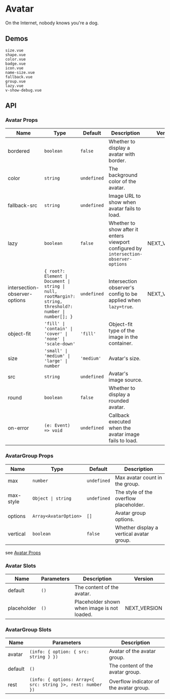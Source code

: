 # Avatar

On the Internet, nobody knows you're a dog.

## Demos

```demo
size.vue
shape.vue
color.vue
badge.vue
icon.vue
name-size.vue
fallback.vue
group.vue
lazy.vue
v-show-debug.vue
```

## API

### Avatar Props

| Name | Type | Default | Description | Version |
| --- | --- | --- | --- | --- |
| bordered | `boolean` | `false` | Whether to display a avatar with border. |  |
| color | `string` | `undefined` | The background color of the avatar. |  |
| fallback-src | `string` | `undefined` | Image URL to show when avatar fails to load. |  |
| lazy | `boolean` | `false` | Whether to show after it enters viewport configured by `intersection-observer-options` | NEXT_VERSION |
| intersection-observer-options | `{ root?: Element \| Document \| string \| null, rootMargin?: string, threshold?: number \| number[]; }` | `undefined` | Intersection observer's config to be applied when `lazy=true`. | NEXT_VERSION |
| object-fit | `'fill' \| 'contain' \| 'cover' \| 'none' \| 'scale-down'` | `'fill'` | Object-fit type of the image in the container. |  |
| size | `'small' \| 'medium' \| 'large' \| number` | `'medium'` | Avatar's size. |
| src | `string` | `undefined` | Avatar's image source. |  |
| round | `boolean` | `false` | Whether to display a rounded avatar. |  |
| on-error | `(e: Event) => void` | `undefined` | Callback executed when the avatar image fails to load. |  |

### AvatarGroup Props

| Name | Type | Default | Description |
| --- | --- | --- | --- |
| max | `number` | `undefined` | Max avatar count in the group. |
| max-style | `Object \| string` | `undefined` | The style of the overflow placeholder. |
| options | `Array<AvatarOption>` | `[]` | Avatar group options. |
| vertical | `boolean` | `false` | Whether display a vertical avatar group. |

see [Avatar Props](avatar#Props)

### Avatar Slots

| Name | Parameters | Description | Version |
| --- | --- | --- | --- |
| default | `()` | The content of the avatar. |  |
| placeholder | `()` | Placeholder shown when image is not loaded. | NEXT_VERSION |

### AvatarGroup Slots

| Name | Parameters | Description |
| --- | --- | --- |
| avatar | `(info: { option: { src: string } })` | Avatar of the avatar group. |
| default | `()` | The content of the avatar group. |
| rest | `(info: { options: Array<{ src: string }>, rest: number })` | Overflow indicator of the avatar group. |
